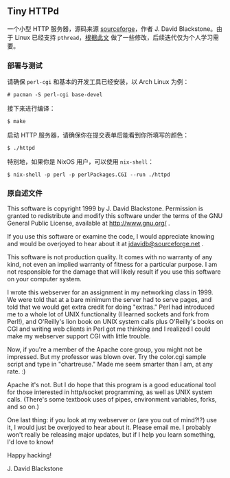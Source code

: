 ## Tiny HTTPd

一个小型 HTTP 服务器，源码来源 [sourceforge](https://sourceforge.net/projects/tinyhttpd/)，作者 J. David Blackstone。由于 Linux 已经支持 `pthread`，[根据此文](https://blog.csdn.net/wenqian1991/article/details/46048987) 做了一些修改，后续迭代仅为个人学习需要。

### 部署与测试

请确保 `perl-cgi` 和基本的开发工具已经安装，以 Arch Linux 为例：

```
# pacman -S perl-cgi base-devel
```

接下来进行编译：

```
$ make
```

启动 HTTP 服务器，请确保你在提交表单后能看到你所填写的颜色：

```
$ ./httpd
```

特别地，如果你是 NixOS 用户，可以使用 `nix-shell`：

```
$ nix-shell -p perl -p perlPackages.CGI --run ./httpd
```

### 原自述文件

This software is copyright 1999 by J. David Blackstone.  Permission
is granted to redistribute and modify this software under the terms of
the GNU General Public License, available at http://www.gnu.org/ .

If you use this software or examine the code, I would appreciate
knowing and would be overjoyed to hear about it at
jdavidb@sourceforge.net .

This software is not production quality.  It comes with no warranty
of any kind, not even an implied warranty of fitness for a particular
purpose.  I am not responsible for the damage that will likely result
if you use this software on your computer system.

I wrote this webserver for an assignment in my networking class in
1999.  We were told that at a bare minimum the server had to serve
pages, and told that we would get extra credit for doing "extras."
Perl had introduced me to a whole lot of UNIX functionality (I learned
sockets and fork from Perl!), and O'Reilly's lion book on UNIX system
calls plus O'Reilly's books on CGI and writing web clients in Perl got
me thinking and I realized I could make my webserver support CGI with
little trouble.

Now, if you're a member of the Apache core group, you might not be
impressed.  But my professor was blown over.  Try the color.cgi sample
script and type in "chartreuse."  Made me seem smarter than I am, at
any rate. :)

Apache it's not.  But I do hope that this program is a good
educational tool for those interested in http/socket programming, as
well as UNIX system calls.  (There's some textbook uses of pipes,
environment variables, forks, and so on.)

One last thing: if you look at my webserver or (are you out of
mind?!?) use it, I would just be overjoyed to hear about it.  Please
email me.  I probably won't really be releasing major updates, but if
I help you learn something, I'd love to know!

Happy hacking!

J. David Blackstone
